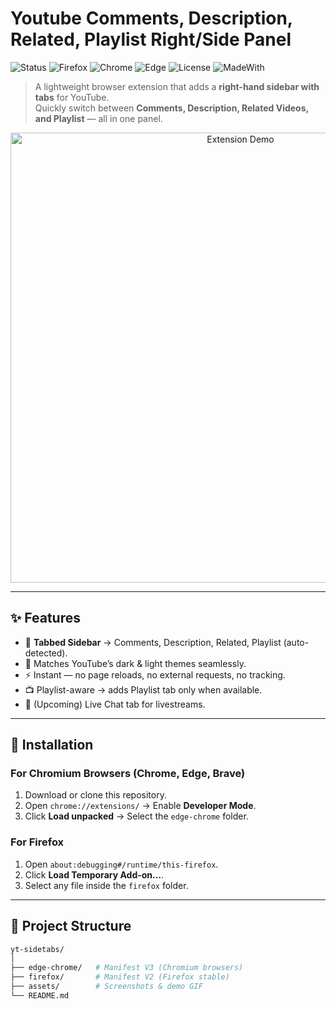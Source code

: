 # Youtube Comments, Description, Related, Playlist Right/Side Panel  

![Status](https://img.shields.io/badge/status-active-success) ![Firefox](https://img.shields.io/badge/firefox-supported-orange?logo=firefox) ![Chrome](https://img.shields.io/badge/chrome-supported-green?logo=google-chrome) ![Edge](https://img.shields.io/badge/edge-supported-blue?logo=microsoft-edge) ![License](https://img.shields.io/badge/license-MIT-blue) ![MadeWith](https://img.shields.io/badge/made%20with-JavaScript-yellow?logo=javascript)

> A lightweight browser extension that adds a **right-hand sidebar with tabs** for YouTube.  
> Quickly switch between **Comments, Description, Related Videos, and Playlist** — all in one panel.  

<p align="center">
  <img src="assets/demo.gif" alt="Extension Demo" width="720px">
</p>  

---

## ✨ Features
- 📑 **Tabbed Sidebar** → Comments, Description, Related, Playlist (auto-detected).  
- 🎨 Matches YouTube’s dark & light themes seamlessly.  
- ⚡ Instant — no page reloads, no external requests, no tracking.  
- 📺 Playlist-aware → adds Playlist tab only when available.  
- 🔴 (Upcoming) Live Chat tab for livestreams.  

---

## 🔧 Installation
### For Chromium Browsers (Chrome, Edge, Brave)  
1. Download or clone this repository.  
2. Open `chrome://extensions/` → Enable **Developer Mode**.  
3. Click **Load unpacked** → Select the `edge-chrome` folder.  

### For Firefox  
1. Open `about:debugging#/runtime/this-firefox`.  
2. Click **Load Temporary Add-on…**.  
3. Select any file inside the `firefox` folder.  

---

## 📂 Project Structure
```bash
yt-sidetabs/
│
├── edge-chrome/   # Manifest V3 (Chromium browsers)
├── firefox/       # Manifest V2 (Firefox stable)
├── assets/        # Screenshots & demo GIF
└── README.md
